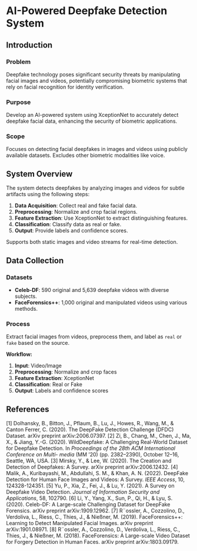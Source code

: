 # AI-Powered Deepfake Detection System


## Introduction

### Problem
Deepfake technology poses significant security threats by manipulating facial images and videos, potentially compromising biometric systems that rely on facial recognition for identity verification.

### Purpose
Develop an AI-powered system using XceptionNet to accurately detect deepfake facial data, enhancing the security of biometric applications.

### Scope
Focuses on detecting facial deepfakes in images and videos using publicly available datasets. Excludes other biometric modalities like voice.

## System Overview
The system detects deepfakes by analyzing images and videos for subtle artifacts using the following steps:

1. **Data Acquisition**: Collect real and fake facial data.
2. **Preprocessing**: Normalize and crop facial regions.
3. **Feature Extraction**: Use XceptionNet to extract distinguishing features.
4. **Classification**: Classify data as real or fake.
5. **Output**: Provide labels and confidence scores.

Supports both static images and video streams for real-time detection.

## Data Collection

### Datasets
- **Celeb-DF**: 590 original and 5,639 deepfake videos with diverse subjects.
- **FaceForensics++**: 1,000 original and manipulated videos using various methods.

### Process
Extract facial images from videos, preprocess them, and label as `real` or `fake` based on the source.

**Workflow:**
1. **Input**: Video/Image
2. **Preprocessing**: Normalize and crop faces
3. **Feature Extraction**: XceptionNet
4. **Classification**: Real or Fake
5. **Output**: Labels and confidence scores

## References
[1] Dolhansky, B., Bitton, J., Pflaum, B., Lu, J., Howes, R., Wang, M., & Canton Ferrer, C. (2020). The
DeepFake Detection Challenge (DFDC) Dataset. arXiv preprint arXiv:2006.07397.
[2] Zi, B., Chang, M., Chen, J., Ma, X., & Jiang, Y.-G. (2020). WildDeepfake: A Challenging Real-World
Dataset for Deepfake Detection. In *Proceedings of the 28th ACM International Conference on Multi-
media* (MM ’20) (pp. 2382–2390), October 12–16, Seattle, WA, USA.
[3] Mirsky, Y., & Lee, W. (2020). The Creation and Detection of Deepfakes: A Survey. arXiv preprint
arXiv:2006.12432.
[4] Malik, A., Kuribayashi, M., Abdullahi, S. M., & Khan, A. N. (2022). DeepFake Detection for Human
Face Images and Videos: A Survey. *IEEE Access*, 10, 124328-124351.
[5] Yu, P., Xia, Z., Fei, J., & Lu, Y. (2021). A Survey on Deepfake Video Detection. *Journal of Information
Security and Applications*, 58, 102790.
[6] Li, Y., Yang, X., Sun, P., Qi, H., & Lyu, S. (2020). Celeb-DF: A Large-scale Challenging Dataset for
DeepFake Forensics. arXiv preprint arXiv:1909.12962.
[7] R¨ossler, A., Cozzolino, D., Verdoliva, L., Riess, C., Thies, J., & Nießner, M. (2019). FaceForensics++:
Learning to Detect Manipulated Facial Images. arXiv preprint arXiv:1901.08971.
[8] R¨ossler, A., Cozzolino, D., Verdoliva, L., Riess, C., Thies, J., & Nießner, M. (2018). FaceForensics: A
Large-scale Video Dataset for Forgery Detection in Human Faces. arXiv preprint arXiv:1803.09179.

